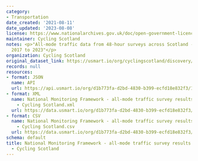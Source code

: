 ```yaml
---
category:
- Transportation
date_created: '2021-08-11'
date_updated: '2023-08-08'
license: https://www.nationalarchives.gov.uk/doc/open-government-licence/version/3/
maintainer: Cycling Scotland
notes: <p>"All-mode traffic data from 48-hour surveys across Scotland - all data from
  2017 to 2023"</p>
organization: Cycling Scotland
original_dataset_link: https://usmart.io/org/cyclingscotland/discovery/discovery-view-detail/b9fdd462-1f45-4252-aedc-fbc596abcd90
records: null
resources:
- format: JSON
  name: API
  url: https://api.usmart.io/org/d1b773fa-d2bd-4830-b399-ecfd18e832f3/12da6df6-7b38-4907-8f00-76a6c260b197/22/urql
- format: XML
  name: National Monitoring Framework - all-mode traffic survey results 2017 to 2023
    - Cycling Scotland.xml
  url: https://data.usmart.io/org/d1b773fa-d2bd-4830-b399-ecfd18e832f3/resource?resourceGUID=8fd87d6a-8a2c-49ee-906a-000b36699abd
- format: CSV
  name: National Monitoring Framework - all-mode traffic survey results 2017 to 2023
    - Cycling Scotland.csv
  url: https://data.usmart.io/org/d1b773fa-d2bd-4830-b399-ecfd18e832f3/resource?resourceGUID=b31fb91c-61c2-49f0-a1ec-bf46ae2ff41c
schema: default
title: National Monitoring Framework - all-mode traffic survey results 2017 to 2023
  - Cycling Scotland
---
```

